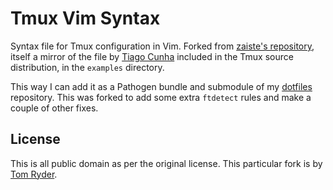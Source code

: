 Tmux Vim Syntax
===============

Syntax file for Tmux configuration in Vim. Forked from [zaiste's
repository][1], itself a mirror of the file by [Tiago Cunha][2] included in the
Tmux source distribution, in the `examples` directory.

This way I can add it as a Pathogen bundle and submodule of my [dotfiles][3]
repository. This was forked to add some extra `ftdetect` rules and make
a couple of other fixes.

License
-------

This is all public domain as per the original license. This particular fork is
by [Tom Ryder][4].

[1]: https://github.com/zaiste/tmux.vim
[2]: http://tmux.svn.sourceforge.net/viewvc/tmux/trunk/examples/tmux.vim?revision=2783&view=markup
[3]: https://github.com/tejr/dotfiles
[4]: http://www.sanctum.geek.nz/about/tom-ryder

